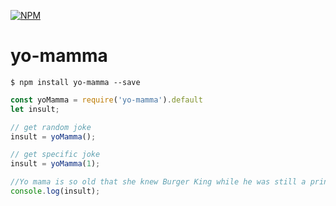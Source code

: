 [![NPM](https://nodei.co/npm/yo-mamma.png?compact=true)](https://npmjs.org/package/yo-mamma)
# yo-mamma

```shell
$ npm install yo-mamma --save
```


```javascript
const yoMamma = require('yo-mamma').default
let insult;

// get random joke
insult = yoMamma(); 

// get specific joke
insult = yoMamma(1); 

//Yo mama is so old that she knew Burger King while he was still a prince.
console.log(insult);
```